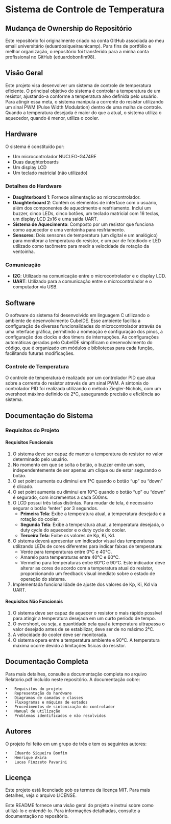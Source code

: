 # Sistema de Controle de Temperatura

## Mudança de Ownership do Repositório

Este repositório foi originalmente criado na conta GitHub associada ao meu email universitário (eduardosiqueiraunicamp). Para fins de portfólio e melhor organização, o repositório foi transferido para a minha conta profissional no GitHub (eduardobonfim98). 

## Visão Geral

Este projeto visa desenvolver um sistema de controle de temperatura eficiente. O principal objetivo do sistema é controlar a temperatura de um resistor, ajustando-a conforme a temperatura alvo definida pelo usuário. Para atingir essa meta, o sistema manipula a corrente do resistor utilizando um sinal PWM (Pulse Width Modulation) dentro de uma malha de controle. Quando a temperatura desejada é maior do que a atual, o sistema utiliza o aquecedor, quando é menor, utiliza o cooler.

## Hardware

O sistema é constituído por:
- Um microcontrolador NUCLEO-G474RE
- Duas daughterboards
- Um display LCD
- Um teclado matricial (não utilizado)

### Detalhes do Hardware

- **Daughterboard 1**: Fornece alimentação ao microcontrolador.
- **Daughterboard 2**: Contém os elementos de interface com o usuário, além dos componentes de aquecimento e resfriamento. Inclui um buzzer, cinco LEDs, cinco botões, um teclado matricial com 16 teclas, um display LCD 2x16 e uma saída UART.
- **Sistema de Aquecimento**: Composto por um resistor que funciona como aquecedor e uma ventoinha para resfriamento.
- **Sensores**: Dois sensores de temperatura (um digital e um analógico) para monitorar a temperatura do resistor, e um par de fotodiodo e LED utilizado como tacômetro para medir a velocidade de rotação da ventoinha.

### Comunicação

- **I2C**: Utilizado na comunicação entre o microcontrolador e o display LCD.
- **UART**: Utilizado para a comunicação entre o microcontrolador e o computador via USB.

## Software

O software do sistema foi desenvolvido em linguagem C utilizando o ambiente de desenvolvimento CubeIDE. Esse ambiente facilita a configuração de diversas funcionalidades do microcontrolador através de uma interface gráfica, permitindo a nomeação e configuração dos pinos, a configuração dos clocks e dos timers de interrupções. As configurações automáticas geradas pelo CubeIDE simplificam o desenvolvimento do código, que é organizado em módulos e bibliotecas para cada função, facilitando futuras modificações.

### Controle de Temperatura

O controle de temperatura é realizado por um controlador PID que atua sobre a corrente do resistor através de um sinal PWM. A sintonia do controlador PID foi realizada utilizando o método Ziegler-Nichols, com um overshoot máximo definido de 2°C, assegurando precisão e eficiência ao sistema.

## Documentação do Sistema

### Requisitos do Projeto

#### Requisitos Funcionais

1. O sistema deve ser capaz de manter a temperatura do resistor no valor determinado pelo usuário.
2. No momento em que se solta o botão, o buzzer emite um som, independentemente de ser apenas um clique ou de estar segurando o botão.
3. O set point aumenta ou diminui em 1°C quando o botão “up” ou “down” é clicado.
4. O set point aumenta ou diminui em 10°C quando o botão “up” ou “down” é segurado, com incrementos a cada 500ms.
5. O LCD possui três telas distintas. Para mudar de tela, é necessário segurar o botão “enter” por 3 segundos.
    - **Primeira Tela**: Exibe a temperatura atual, a temperatura desejada e a rotação do cooler.
    - **Segunda Tela**: Exibe a temperatura atual, a temperatura desejada, o duty cycle do aquecedor e o duty cycle do cooler.
    - **Terceira Tela**: Exibe os valores de Kp, Ki, Kd.
6. O sistema deverá apresentar um indicador visual das temperaturas utilizando LEDs de cores diferentes para indicar faixas de temperatura:
    - Verde para temperaturas entre 0°C e 40°C.
    - Amarelo para temperaturas entre 40°C e 60°C.
    - Vermelho para temperaturas entre 60°C e 90°C.
   Este indicador deve alterar as cores de acordo com a temperatura atual do resistor, proporcionando um feedback visual imediato sobre o estado de operação do sistema.
7. Implementada funcionalidade de ajuste dos valores de Kp, Ki, Kd via UART.

#### Requisitos Não Funcionais

1. O sistema deve ser capaz de aquecer o resistor o mais rápido possível para atingir a temperatura desejada em um curto período de tempo.
2. O overshoot, ou seja, a quantidade pela qual a temperatura ultrapassa o valor desejado antes de se estabilizar, deve ser de no máximo 2°C.
3. A velocidade do cooler deve ser monitorada.
4. O sistema opera entre a temperatura ambiente e 90°C. A temperatura máxima ocorre devido a limitações físicas do resistor.


## Documentação Completa

Para mais detalhes, consulte a documentação completa no arquivo Relatorio.pdf incluído neste repositório. A documentação cobre:

	•	Requisitos do projeto
	•	Representação do hardware
	•	Diagramas de camadas e classes
	•	Fluxogramas e máquina de estados
	•	Procedimentos de sintonização do controlador
	•	Manual de utilização
	•	Problemas identificados e não resolvidos


## Autores

O projeto foi feito em um grupo de três e tem os seguintes autores:

	•	Eduardo Siqueira Bonfim
	•	Henrique Akira 
	•	Lucas Finzzeto Pavarini 

## Licença

Este projeto está licenciado sob os termos da licença MIT. Para mais detalhes, veja o arquivo LICENSE.

Este README fornece uma visão geral do projeto e instrui sobre como utilizá-lo e entendê-lo. Para informações detalhadas, consulte a documentação no repositório.
